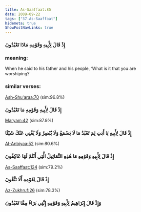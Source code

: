 ```yaml
---
title: As-Saaffaat:85
date: 2009-09-22
tags: ["37.As-Saaffaat"]
hidemeta: true 
ShowPostNavLinks: true 
---
```

### إِذْ قَالَ لِأَبِيهِ وَقَوْمِهِ مَاذَا تَعْبُدُونَ
### meaning: 
When he said to his father and his people, ‘What is it that you are worshiping?
### similar verses: 

[Ash-Shu'araa:70](/26/70) (sim:96.8%)

### إِذْ قَالَ لِأَبِيهِ وَقَوْمِهِ مَا تَعْبُدُونَ

[Maryam:42](/19/42) (sim:87.9%)

### إِذْ قَالَ لِأَبِيهِ يَا أَبَتِ لِمَ تَعْبُدُ مَا لَا يَسْمَعُ وَلَا يُبْصِرُ وَلَا يُغْنِي عَنْكَ شَيْئًا

[Al-Anbiyaa:52](/21/52) (sim:80.6%)

### إِذْ قَالَ لِأَبِيهِ وَقَوْمِهِ مَا هَٰذِهِ التَّمَاثِيلُ الَّتِي أَنْتُمْ لَهَا عَاكِفُونَ

[As-Saaffaat:124](/37/124) (sim:79.2%)

### إِذْ قَالَ لِقَوْمِهِ أَلَا تَتَّقُونَ

[Az-Zukhruf:26](/43/26) (sim:78.3%)

### وَإِذْ قَالَ إِبْرَاهِيمُ لِأَبِيهِ وَقَوْمِهِ إِنَّنِي بَرَاءٌ مِمَّا تَعْبُدُونَ
